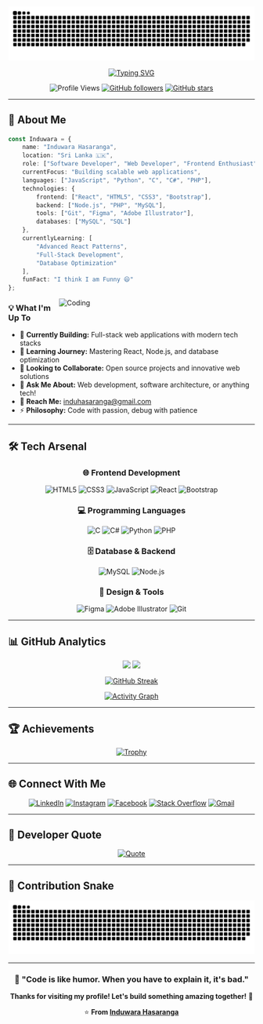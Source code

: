 <!-- Header Section with Animation -->
<div align="center">
  
  <!-- Animated Header GIF -->
  [![MasterHead](https://raw.githubusercontent.com/platane/snk/output/github-contribution-grid-snake-dark.svg)](https://github.com/clyuu)
  
  <!-- Dynamic Typing Animation -->
  [![Typing SVG](https://readme-typing-svg.demolab.com?font=Fira+Code&size=30&duration=3000&pause=1000&color=00D9FF&center=true&vCenter=true&width=600&height=100&lines=Hi+👋+I'm+INDUWARA+HASARANGA;Software+Developer+%26+Web+Developer;From+Beautiful+Sri+Lanka+🇱🇰;Building+Amazing+Digital+Experiences)](https://git.io/typing-svg)

</div>

<!-- Profile Views and Social Badges -->
<div align="center">
  
  ![Profile Views](https://komarev.com/ghpvc/?username=clyuu&label=Profile%20views&color=0891b2&style=flat-square)
  [![GitHub followers](https://img.shields.io/github/followers/clyuu?label=Followers&style=social)](https://github.com/clyuu)
  [![GitHub stars](https://img.shields.io/github/stars/clyuu?label=Stars&style=social)](https://github.com/clyuu)
  
</div>

---

## 🚀 About Me

```typescript
const Induwara = {
    name: "Induwara Hasaranga",
    location: "Sri Lanka 🇱🇰",
    role: ["Software Developer", "Web Developer", "Frontend Enthusiast"],
    currentFocus: "Building scalable web applications",
    languages: ["JavaScript", "Python", "C", "C#", "PHP"],
    technologies: {
        frontend: ["React", "HTML5", "CSS3", "Bootstrap"],
        backend: ["Node.js", "PHP", "MySQL"],
        tools: ["Git", "Figma", "Adobe Illustrator"],
        databases: ["MySQL", "SQL"]
    },
    currentlyLearning: [
        "Advanced React Patterns",
        "Full-Stack Development",
        "Database Optimization"
    ],
    funFact: "I think I am Funny 😄"
};
```

<!-- Animated Coding GIF -->
<img align="right" alt="Coding" width="400" src="https://raw.githubusercontent.com/abhisheknaiidu/abhisheknaiidu/master/code.gif">

### 💡 What I'm Up To

- 🔭 **Currently Building:** Full-stack web applications with modern tech stacks
- 🌱 **Learning Journey:** Mastering React, Node.js, and database optimization
- 👯 **Looking to Collaborate:** Open source projects and innovative web solutions
- 💬 **Ask Me About:** Web development, software architecture, or anything tech!
- 📧 **Reach Me:** induhasaranga@gmail.com
- ⚡ **Philosophy:** Code with passion, debug with patience

---

## 🛠️ Tech Arsenal

<div align="center">

### 🌐 Frontend Development
![HTML5](https://img.shields.io/badge/HTML5-E34F26?style=for-the-badge&logo=html5&logoColor=white)
![CSS3](https://img.shields.io/badge/CSS3-1572B6?style=for-the-badge&logo=css3&logoColor=white)
![JavaScript](https://img.shields.io/badge/JavaScript-F7DF1E?style=for-the-badge&logo=javascript&logoColor=black)
![React](https://img.shields.io/badge/React-20232A?style=for-the-badge&logo=react&logoColor=61DAFB)
![Bootstrap](https://img.shields.io/badge/Bootstrap-563D7C?style=for-the-badge&logo=bootstrap&logoColor=white)

### 💻 Programming Languages
![C](https://img.shields.io/badge/C-00599C?style=for-the-badge&logo=c&logoColor=white)
![C#](https://img.shields.io/badge/C%23-239120?style=for-the-badge&logo=c-sharp&logoColor=white)
![Python](https://img.shields.io/badge/Python-3776AB?style=for-the-badge&logo=python&logoColor=white)
![PHP](https://img.shields.io/badge/PHP-777BB4?style=for-the-badge&logo=php&logoColor=white)

### 🗄️ Database & Backend
![MySQL](https://img.shields.io/badge/MySQL-005C84?style=for-the-badge&logo=mysql&logoColor=white)
![Node.js](https://img.shields.io/badge/Node.js-43853D?style=for-the-badge&logo=node.js&logoColor=white)

### 🎨 Design & Tools
![Figma](https://img.shields.io/badge/Figma-F24E1E?style=for-the-badge&logo=figma&logoColor=white)
![Adobe Illustrator](https://img.shields.io/badge/Adobe%20Illustrator-FF9A00?style=for-the-badge&logo=adobe%20illustrator&logoColor=white)
![Git](https://img.shields.io/badge/Git-F05032?style=for-the-badge&logo=git&logoColor=white)

</div>

---

## 📊 GitHub Analytics

<div align="center">
  
  <!-- GitHub Stats Cards -->
  <img height="180em" src="https://github-readme-stats.vercel.app/api?username=clyuu&show_icons=true&theme=tokyonight&hide_border=true&count_private=true"/>
  <img height="180em" src="https://github-readme-stats.vercel.app/api/top-langs/?username=clyuu&layout=compact&theme=tokyonight&hide_border=true"/>
  
</div>

<div align="center">
  
  <!-- GitHub Streak -->
  [![GitHub Streak](https://streak-stats.demolab.com?user=clyuu&theme=tokyonight&hide_border=true)](https://git.io/streak-stats)
  
</div>

<!-- Activity Graph -->
<div align="center">
  
  [![Activity Graph](https://github-readme-activity-graph.vercel.app/graph?username=clyuu&bg_color=1a1b27&color=70a5fd&line=70a5fd&point=bf91f3&area=true&hide_border=true)](https://github.com/ashutosh00710/github-readme-activity-graph)
  
</div>

---

## 🏆 Achievements

<div align="center">
  
  [![Trophy](https://github-profile-trophy.vercel.app/?username=clyuu&theme=tokyonight&no-frame=true&no-bg=true&margin-w=4&row=1)](https://github.com/ryo-ma/github-profile-trophy)
  
</div>

---

## 🌐 Connect With Me

<div align="center">

[![LinkedIn](https://img.shields.io/badge/LinkedIn-0077B5?style=for-the-badge&logo=linkedin&logoColor=white)](https://www.linkedin.com/in/induwara-hasaranga-a526542b1)
[![Instagram](https://img.shields.io/badge/Instagram-E4405F?style=for-the-badge&logo=instagram&logoColor=white)](https://instagram.com/induhasaranga)
[![Facebook](https://img.shields.io/badge/Facebook-1877F2?style=for-the-badge&logo=facebook&logoColor=white)](https://fb.com/induwara-hasaranga)
[![Stack Overflow](https://img.shields.io/badge/Stack_Overflow-FE7A16?style=for-the-badge&logo=stack-overflow&logoColor=white)](https://stackoverflow.com/users/induwara-hasaranga)
[![Gmail](https://img.shields.io/badge/Gmail-D14836?style=for-the-badge&logo=gmail&logoColor=white)](mailto:induhasaranga@gmail.com)

</div>

---

## 💭 Developer Quote

<div align="center">
  
  [![Quote](https://quotes-github-readme.vercel.app/api?type=horizontal&theme=tokyonight)](https://github.com/piyushsuthar/github-readme-quotes)
  
</div>

---

## 🐍 Contribution Snake

<div align="center">
  
  ![Snake animation](https://raw.githubusercontent.com/platane/snk/output/github-contribution-grid-snake-dark.svg)
  
</div>

---

<div align="center">
  
  ### 🎯 "Code is like humor. When you have to explain it, it's bad." 
  
  **Thanks for visiting my profile! Let's build something amazing together!** 🚀
  
  ⭐️ **From [Induwara Hasaranga](https://github.com/clyuu)**
  
</div>
